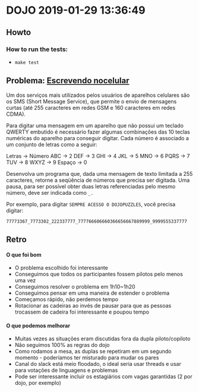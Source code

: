 # DOJO 2019-01-29 13:36:49

## Howto

### How to run the tests:
  - `make test`

## Problema: [Escrevendo nocelular](http://dojopuzzles.com/problemas/exibe/escrevendo-no-celular/)

Um dos serviços mais utilizados pelos usuários de aparelhos celulares são os SMS (Short Message Service), que permite o envio de mensagens curtas (até 255 caracteres em redes GSM e 160 caracteres em redes CDMA).

Para digitar uma mensagem em um aparelho que não possui um teclado QWERTY embutido é necessário fazer algumas combinações das 10 teclas numéricas do aparelho para conseguir digitar. Cada número é associado a um conjunto de letras como a seguir:

Letras  ->  Número
ABC    ->  2
DEF    ->  3
GHI    ->  4
JKL    ->  5
MNO    ->  6
PQRS    ->  7
TUV    ->  8
WXYZ   ->  9
Espaço -> 0

Desenvolva um programa que, dada uma mensagem de texto limitada a 255 caracteres, retorne a seqüência de números que precisa ser digitada. Uma pausa, para ser possível obter duas letras referenciadas pelo mesmo número, deve ser indicada como `_.`

Por exemplo, para digitar `SEMPRE ACESSO O DOJOPUZZLES`, você precisa digitar:

`77773367_7773302_222337777_777766606660366656667889999_9999555337777`

## Retro

#### O que foi bom

- O problema escolhido foi interessante
- Conseguimos que todos os participantes fossem pilotos pelo menos uma vez
- Conseguimos resolver o problema em 1h10~1h20
- Conseguimos pensar em uma maneira de estender o problema
- Começamos rápido, não perdemos tempo
- Rotacionar as cadeiras ao invés de pausar para que as pessoas trocassem de cadeira foi interessante e poupou tempo

#### O que podemos melhorar

- Muitas vezes as situações eram discutidas fora da dupla piloto/copiloto
- Não seguimos 100% as regras do dojo
- Como rodamos a mesa, as duplas se repetiram em um segundo momento - poderíamos ter misturado para mudar os pares
- Canal do slack está meio floodado, o ideal seria usar threads e usar para votações de linguagens e problemas
- Pode ser interessante incluir os estagiários com vagas garantidas (2 por dojo, por exemplo)

